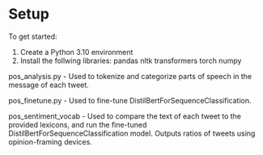 # Setup

To get started:
1. Create a Python 3.10 environment
2. Install the follwing libraries: 
	pandas nltk transformers torch numpy

pos_analysis.py - Used to tokenize and categorize parts of speech in the message of each tweet.

pos_finetune.py - Used to fine-tune DistilBertForSequenceClassification.

pos_sentiment_vocab - Used to compare the text of each tweet to the provided lexicons, and run the fine-tuned DistilBertForSequenceClassification model. Outputs ratios of tweets using opinion-framing devices. 
